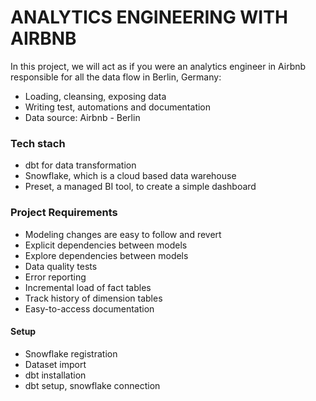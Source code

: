 # ANALYTICS ENGINEERING WITH AIRBNB

In this project, we will act as if you were an analytics engineer in Airbnb responsible for all the data flow in Berlin, Germany:

- Loading, cleansing, exposing data
- Writing test, automations and documentation
- Data source: Airbnb - Berlin

### Tech stach

- dbt for data transformation
- Snowflake, which is a cloud based data warehouse
- Preset, a managed BI tool, to create a simple dashboard

### Project Requirements

- Modeling changes are easy to follow and revert
- Explicit dependencies between models
- Explore dependencies between models
- Data quality tests
- Error reporting
- Incremental load of fact tables
- Track history of dimension tables
- Easy-to-access documentation

#### Setup

- Snowflake registration
- Dataset import
- dbt installation
- dbt setup, snowflake connection
